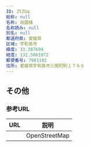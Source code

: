```yaml
---
ID: ZtZGq
総称: null
名称: 祇園様
名称読み: null
別名: null
都道府県: 愛媛県
区域: 宇和島市
緯度: 33.307694
経度: 132.5861072
郵便番号: 7981102
住所: 愛媛県宇和島市三間町則１７６６
---
```


## その他

### 参考URL

| URL | 説明          |
| --- | ------------- |
|     | OpenStreetMap |
